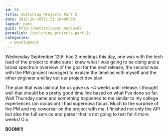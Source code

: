 ```yaml
---
id: 58
title: Switching Projects Part 2
date: 2012-10-10T21:31:10+00:00
layout: post
guid: http://matterickson.me/?p=58
permalink: /switching-projects-part-2/
categories:
  - Development
---
```

Wednesday September 12thI had 2 meetings this day, one was with the tech lead of the project to make sure I knew what I was going to be doing and a broad spectrum overview of the goal for the next release, the second was with the PM (project manager) to explain the timeline with myself and the other engineer and lay out our project dev plan.

The plan that was laid out for us gave us ~4 weeks until release. I thought well that should be a pretty good time line based on what I&#8217;ve done so far. Well Thursday came and something happened to me similar to my college experiences (on occasion) I had supernova focus. Much to the surprise of the PM and my coworker on the project with me, I finished not only the API but also the full service and parser that is not going to test for 4 more weeks! O.o

**BOOM!!!**